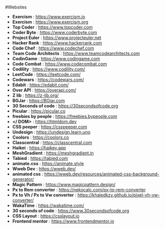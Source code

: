 #Websites

- **Exercism** : https://www.exercism.io
- **Exercism** : https://www.exercism.org
- **Top Coder** : https://www.topcoder.com
- **Coder Byte** : https://www.coderbyte.com
- **Project Euler** : https://www.projecteuler.net
- **Hacker Rank** : https://www.hackerrank.com
- **Code Chef** : https://www.codechef.com
- **Team Code Architects** : https://www.teamcodearchitects.com
- **CodinGame** : https://www.codingame.com
- **Code Combat** : https://www.codecombat.com
- **Codility** : https://www.codility.com/
- **LeetCode** : https://leetcode.com/
- **Codewars** : https://codewars.com/
- **Edabit** : https://edabit.com/
- **Over API** : https://overapi.com/
- **Z lib** : https://z-lib.org/
- **BGJar** : https://BGjar.com
- **30 Seconds of code** : https://30secondsofcode.org
- **Picular** : https://picular.co
- **freebies by people** : https://freebies.bypeople.com
- **</ DOM>** : https://htmldom.dev
- **CSS peeper** : https://csspeeper.com
- **Undesign** : https://undesign.learn.uno
- **Coolors** : https://coolors.co
- **Classcentral** : https://classcentral.com
- **Haikei** : https://haikey.app
- **MeshGradient** : https://meshgradient.in
- **Tabied** : https://tabied.com
- **animate.css** : https://animate.style
- **Wweb Dev** : https://wweb.dev/
- **animated css** : https://wweb.dev/resources/animated-css-background-generator/
- **Magic Pattern** : https://www.magicpattern.design/
- **Px to Rem converter** : https://nekocalc.com/px-to-rem-converter
- **Px to Vh / Px to Vw converter** : https://khaledkzy.github.io/pixel-vh-vw-converter/
- **WakaTime** : https://wakatime.com/
- **30 seconds of code** : https://www.30secondsofcode.org
- **CSS Layout** : https://csslayout.io
- **Frontend mentor** : https://www.frontendmentor.io